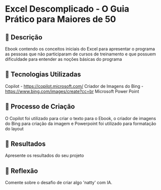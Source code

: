 # Excel Descomplicado - O Guia Prático para Maiores de 50

## 📒 Descrição
Ebook contendo os conceitos iniciais do Excel para apresentar o programa as pessoas que não participaram de cursos de treinamento e que possuem dificuldade para entender as noções básicas do programa

## 🤖 Tecnologias Utilizadas
Copilot - https://copilot.microsoft.com/
Criador de Imagens do Bing - https://www.bing.com/images/create?cc=br
Microsoft Power Point

## 🧐 Processo de Criação
O Copilot foi utilizado para criar o texto para o Ebook, o criador de imagens do Bing para criação da imagem e Powerpoint foi utilizado para formatação do layout

## 🚀 Resultados
Apresente os resultados do seu projeto

## 💭 Reflexão 
Comente sobre o desafio de criar algo 'natty' com IA.
